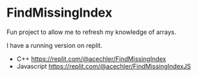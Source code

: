 # FindMissingIndex

Fun project to allow me to refresh my knowledge of arrays.

I have a running version on replit.

- C++ https://replit.com/@acechler/FindMissingIndex
- Javascript https://replit.com/@acechler/FindMissingIndexJS
